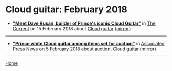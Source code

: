 # Cloud guitar: February 2018

 - [**"Meet Dave Rusan, builder of Prince's iconic Cloud Guitar"**](https://www.thecurrent.org/feature/2018/02/15/meet-dave-rusan-builder-of-princes-iconic-cloud-guitar) in [The Current](https://www.thecurrent.org/) on 15 February 2018 about [Cloud guitar](../../topics/cloud-guitar/index.md) ([mirror](https://web.archive.org/web/*/https://www.thecurrent.org/feature/2018/02/15/meet-dave-rusan-builder-of-princes-iconic-cloud-guitar))

----

 - [**"Prince white Cloud guitar among items set for auction"**](https://apnews.com/585874d2a9a74663ac38ebc688d75a5d) in [Associated Press News](https://apnews.com/) on 5 February 2018 about [auction](../../topics/auction/index.md), [Cloud guitar](../../topics/cloud-guitar/index.md) ([mirror](https://web.archive.org/web/*/https://apnews.com/585874d2a9a74663ac38ebc688d75a5d))

----

[Home](./)
